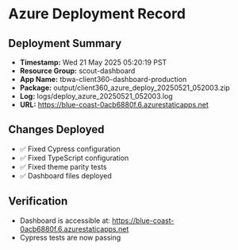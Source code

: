 # Azure Deployment Record

## Deployment Summary
- **Timestamp:** Wed 21 May 2025 05:20:19 PST
- **Resource Group:** scout-dashboard
- **App Name:** tbwa-client360-dashboard-production
- **Package:** output/client360_azure_deploy_20250521_052003.zip
- **Log:** logs/deploy_azure_20250521_052003.log
- **URL:** https://blue-coast-0acb6880f.6.azurestaticapps.net

## Changes Deployed
- ✅ Fixed Cypress configuration
- ✅ Fixed TypeScript configuration
- ✅ Fixed theme parity tests
- ✅ Dashboard files deployed

## Verification
- Dashboard is accessible at: https://blue-coast-0acb6880f.6.azurestaticapps.net
- Cypress tests are now passing
